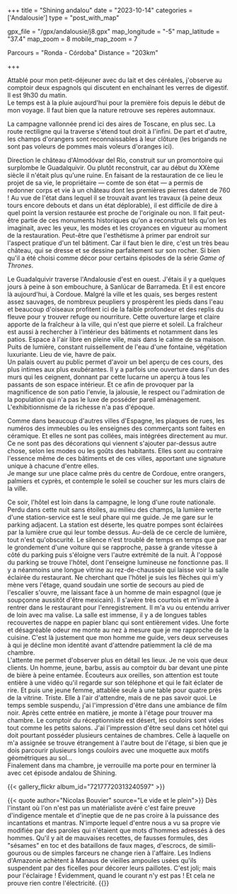 +++
title = "Shining andalou"
date = "2023-10-14"
categories = ['Andalousie']
type = "post_with_map"

gpx_file = "/gpx/andalousie/j8.gpx"
map_longitude = "-5"
map_latitude = "37.4"
map_zoom = 8
mobile_map_zoom = 7

Parcours = "Ronda - Córdoba"
Distance = "203km"

+++

Attablé pour mon petit-déjeuner avec du lait et des céréales, j'observe au comptoir deux espagnols qui discutent en enchaînant 
les verres de digestif. Il est 9h30 du matin.  
Le temps est à la pluie aujourd'hui pour la première fois depuis le début de mon voyage. Il faut bien que la nature retrouve ses repères automnaux. 

La campagne vallonnée prend ici des aires de Toscane, en plus sec. La route rectiligne qui la traverse s'étend tout droit à l'infini. 
De part et d'autre, les champs d'orangers sont reconnaissables à leur clôture (les brigands ne sont pas voleurs de pommes mais voleurs d'oranges ici).

Direction le château d'Almodóvar del Río, construit sur un promontoire qui surplombe le Guadalquivir. Ou plutôt reconstruit, car au 
début du XXème siècle il n'était plus qu'une ruine. En faisant de la restauration de ce lieu le projet de sa vie, le propriétaire 
— comte de son état — a permis de redonner corps et vie à un château dont les premières pierres datent de 760 ! Au vue de l'état dans 
lequel il se trouvait avant les travaux (à peine deux tours encore debouts et dans un état déplorable), il est difficile de dire à quel
point la version restaurée est proche de l'originale ou non. Il fait peut-être partie de ces monuments historiques qu'on a reconstruit
tels qu'on les imaginait, avec les yeux, les modes et les croyances en vigueur au moment de la restauration. Peut-être que l'esthétisme
à primer par endroit sur l'aspect pratique d'un tel bâtiment. Car il faut bien le dire, c'est un très beau château, qui se dresse et se
dessine parfaitement sur son rocher. Si bien qu'il a été choisi comme décor pour certains épisodes de la série *Game of Thrones*.

Le Guadalquivir traverse l'Andalousie d'est en ouest. J'étais il y a quelques jours à peine à son embouchure, à Sanlúcar de Barrameda.
Et il est encore là aujourd'hui, à Cordoue. Malgré la ville et les quais, ses berges restent assez sauvages, de nombreux peupliers y
prospèrent les pieds dans l'eau et beaucoup d'oiseaux profitent ici de la faible profondeur et des replis du fleuve pour y trouver
refuge ou nourriture. Cette ouverture large et claire apporte de la fraîcheur à la ville, qui n'est que pierre et soleil. 
La fraîcheur est aussi à rechercher à l'intérieur des bâtiments et notamment dans les patios. Espace à l'air libre en pleine ville, 
mais dans le calme de sa maison. Puits de lumière, constant ruissellement de l'eau d'une fontaine, végétation luxuriante. Lieu de vie, 
havre de paix.   
Un palais ouvert au public permet d'avoir un bel aperçu de ces cours, des plus intimes aux plus exubérantes. Il y a parfois 
une ouverture dans l'un des murs qui les ceignent, donnant par cette lucarne un aperçu à tous les passants de son espace intérieur. 
Et ce afin de provoquer par la magnificence de son patio l'envie, la jalousie, le respect ou l'admiration de la population qui n'a 
pas le luxe de posséder pareil aménagement. L'exhibitionnisme de la richesse n'a pas d'époque.

Comme dans beaucoup d'autres villes d'Espagne, les plaques de rues, les numéros des immeubles ou les enseignes des commerçants sont 
faites en céramique. Et elles ne sont pas collées, mais intégrées directement au mur. Ce ne sont pas des décorations qui viennent
s'ajouter par-dessus autre chose, selon les modes ou les goûts des habitants. Elles sont au contraire l'essence même de ces 
bâtiments et de ces villes, apportant une signature unique à chacune d'entre elles.   
Je mange sur une place calme près du centre de Cordoue, entre orangers, palmiers et cyprès, et contemple le soleil se coucher sur les 
murs clairs de la ville.

Ce soir, l'hôtel est loin dans la campagne, le long d'une route nationale. Perdu dans cette nuit sans étoiles, au  milieu
des champs, la lumière verte d'une station-service est le seul phare qui me guide. Je me gare sur le parking adjacent. La station est
déserte, les quatre pompes sont éclairées par la lumière crue qui leur tombe dessus. Au-delà de ce cercle de lumière, tout n'est
qu'obscurité. Le silence n'est troublé de temps en temps que par le grondement d'une voiture qui se rapproche, passe à grande vitesse
à côté du parking puis s'éloigne vers l'autre extrémité de la nuit. À l'opposé du parking se trouve l'hôtel, dont l'enseigne lumineuse
ne fonctionne pas. Il y a néanmoins une longue vitrine au rez-de-chaussée qui laisse voir la salle éclairée du restaurant. Ne cherchant
que l'hôtel je suis les flèches qui m'y mène vers l'étage, quand soudain une sortie de secours au pied de l'escalier s'ouvre, me laissant
face à un homme de main espagnol (que je soupçonne aussitôt d'être mexicain). Il s'avère très courtois et m'invite à rentrer dans le
restaurant pour l'enregistrement. Il m'a vu ou entendu arriver de loin avec ma valise. La salle est immense, il y a de longues tables
recouvertes de nappe en papier blanc qui sont entièrement vides. Une forte et désagréable odeur me monte au nez à mesure que je me 
rapproche de la cuisine. C'est là justement que mon homme me guide, vers deux serveuses à qui je décline mon identité avant d'attendre
patiemment la clé de ma chambre.  
L'attente me permet d'observer plus en détail les lieux. Je ne vois que deux clients. Un homme, jeune, barbu, assis au comptoir du bar
devant une pinte de bière à peine entamée. Écouteurs aux oreilles, son attention est toute entière à une vidéo qu'il regarde sur son
téléphone et qui le fait éclater de rire. Et puis une jeune femme, attablée seule à une table pour quatre près de la vitrine. Triste. 
Elle à l'air d'attendre, mais de ne pas savoir quoi. Le temps semble suspendu, j'ai l'impression d'être dans une ambiance de film noir.
Après cette entrée en matière, je monte à l'étage pour trouver ma chambre. Le comptoir du réceptionniste est désert, les couloirs 
sont vides tout comme les petits salons. J'ai l'impression d'être seul dans cet hôtel qui doit pourtant posséder plusieurs 
centaines de chambres. Celle à laquelle on m'a assignée se trouve étrangement à l'autre bout de l'étage, si bien que je dois parcourir plusieurs 
longs couloirs avec une moquette aux motifs géométriques au sol...   
Finalement dans ma chambre, je verrouille ma porte pour en terminer là avec cet épisode andalou de Shining.

{{< gallery_flickr album_id="72177720313240597" >}}


{{< quote author="Nicolas Bouvier" source="Le vide et le plein">}}
Dès l'instant où l'on n'est pas un matérialiste avéré c'est faire preuve d'indigence mentale et d'ineptie que de ne pas croire à la 
puissance des incantations et mantras. N'importe lequel d'entre nous a vu sa propre vie modifiée par des paroles qui n'étaient que mots 
d'hommes adressés à des hommes. Qu'il y ait de mauvaises recettes, de fausses formules, des "sésames" en toc et des bataillons de faux mages, 
d'escrocs, de simili-gourous ou de simples farceurs ne change rien à l'affaire. Les Indiens d'Amazonie achètent à Manaus de vieilles ampoules 
usées qu'ils suspendent par des ficelles pour décorer leurs paillotes. C'est joli; mais pour l'éclairage ! Évidemment, quand le courant 
n'y est pas ! Et cela ne prouve rien contre l'électricité.
{{</quote>}}